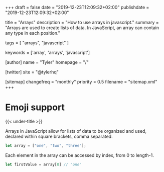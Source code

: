 +++
draft = false
date = "2019-12-23T12:09:32+02:00"
publishdate = "2019-12-23T12:09:32+02:00"

title = "Arrays"
description = "How to use arrays in javascript."
summary = "Arrays are used to create lists of data. In JavaScript, an array can contain any type in each position."

tags = [
    "arrays", "javascript"
]

keywords = ['array', 'arrays', 'javascript']

[author]
    name = "Tyler"
    homepage = "/"

[twitter]
    site = "@tylerhq"

[sitemap]
    changefreq = "monthly"
    priority = 0.5
    filename = "sitemap.xml"
+++

# Emoji support

{{< under-title >}}

Arrays in JavaScript allow for lists of data to be organized and used, declared within square brackets, comma separated.
```javascript
let array = ["one", "two", "three"];
```

Each element in the array can be accessed by index, from 0 to length-1.
```javascript
let firstValue = array[0] // "one"
```
